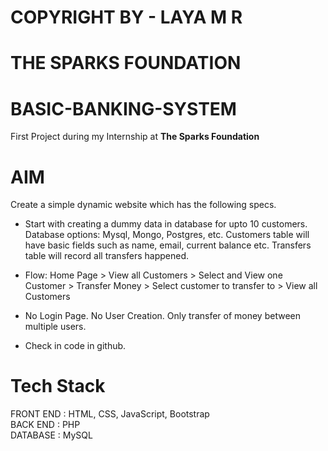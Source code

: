 # COPYRIGHT BY - LAYA M R 

# THE SPARKS FOUNDATION

# BASIC-BANKING-SYSTEM
First Project during my Internship at **The Sparks Foundation**


# AIM
Create a simple dynamic website which has the following specs.</br>
 - Start with creating a dummy data in database for upto 10 customers.
   Database options: Mysql, Mongo, Postgres, etc. Customers table will
   have basic fields such as name, email, current balance etc. Transfers
   table will record all transfers happened.

-  Flow: Home Page > View all Customers > Select and View one Customer >
   Transfer Money > Select customer to transfer to > View all Customers
   
-  No Login Page. No User Creation. Only transfer of money between
   multiple users.
   
-  Check in code in github.
   
   
# Tech Stack
FRONT END : HTML, CSS, JavaScript, Bootstrap<br>
BACK END : PHP<br>
DATABASE : MySQL<br>
<br>

